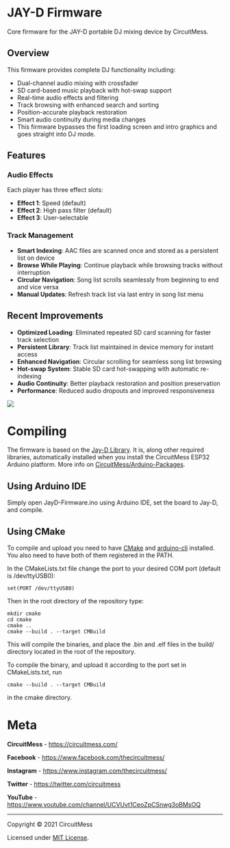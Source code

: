 # JAY-D Firmware

Core firmware for the JAY-D portable DJ mixing device by CircuitMess.

## Overview

This firmware provides complete DJ functionality including:
- Dual-channel audio mixing with crossfader
- SD card-based music playback with hot-swap support
- Real-time audio effects and filtering
- Track browsing with enhanced search and sorting
- Position-accurate playback restoration
- Smart audio continuity during media changes
- This firmware bypasses the first loading screen and intro graphics and goes straight into DJ mode.

## Features

### Audio Effects
Each player has three effect slots:
- **Effect 1**: Speed (default)
- **Effect 2**: High pass filter (default)
- **Effect 3**: User-selectable

### Track Management
- **Smart Indexing**: AAC files are scanned once and stored as a persistent list on device
- **Browse While Playing**: Continue playback while browsing tracks without interruption
- **Circular Navigation**: Song list scrolls seamlessly from beginning to end and vice versa
- **Manual Updates**: Refresh track list via last entry in song list menu

## Recent Improvements

- **Optimized Loading**: Eliminated repeated SD card scanning for faster track selection
- **Persistent Library**: Track list maintained in device memory for instant access
- **Enhanced Navigation**: Circular scrolling for seamless song list browsing
- **Hot-swap System**: Stable SD card hot-swapping with automatic re-indexing
- **Audio Continuity**: Better playback restoration and position preservation
- **Performance**: Reduced audio dropouts and improved responsiveness

![](https://circuitmess.com/wp-content/uploads/2021/05/jayd-nobg-resized-min.png)

# Compiling

The firmware is based on the [Jay-D Library](https://github.com/CircuitMess/JayD-Library). It is, along other required libraries, automatically installed when you install the CircuitMess ESP32 Arduino platform. More info on [CircuitMess/Arduino-Packages](https://github.com/CircuitMess/Arduino-Packages).

## Using Arduino IDE

Simply open JayD-Firmware.ino using Arduino IDE, set the board to Jay-D, and compile.

## Using CMake

To compile and upload you need to have [CMake](https://cmake.org/) and [arduino-cli](https://github.com/arduino/arduino-cli)  installed. You also need to have both of them registered in the PATH.

In the CMakeLists.txt file change the port to your desired COM port (default is /dev/ttyUSB0):
```
set(PORT /dev/ttyUSB0)
```
Then in the root directory of the repository type:
```
mkdir cmake
cd cmake
cmake ..
cmake --build . --target CMBuild
```
This will compile the binaries, and place the .bin and .elf files in the build/ directory located in the root of the repository.

To compile the binary, and upload it according to the port set in CMakeLists.txt, run

```cmake --build . --target CMBuild```

in the cmake directory.

# Meta


**CircuitMess**  - https://circuitmess.com/

**Facebook** - https://www.facebook.com/thecircuitmess/

**Instagram** - https://www.instagram.com/thecircuitmess/

**Twitter** - https://twitter.com/circuitmess

**YouTube** - https://www.youtube.com/channel/UCVUvt1CeoZpCSnwg3oBMsOQ

----
Copyright © 2021 CircuitMess

Licensed under [MIT License](https://opensource.org/licenses/MIT).
